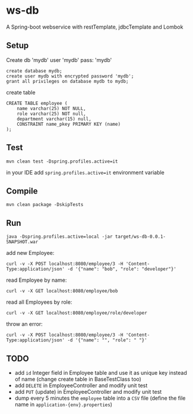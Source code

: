 ws-db
=====

A Spring-boot webservice with restTemplate, jdbcTemplate and Lombok

Setup
---
Create db 'mydb' user 'mydb' pass: 'mydb'

```
create database mydb;
create user mydb with encrypted password 'mydb';
grant all privileges on database mydb to mydb;
```

create table
```
CREATE TABLE employee (	
	name varchar(25) NOT NULL,
	role varchar(25) NOT null,
	department varchar(15) null,
	CONSTRAINT name_pkey PRIMARY KEY (name)	
);
```

Test
----

`mvn clean test -Dspring.profiles.active=it`

in your IDE add `spring.profiles.active=it` environment variable 

Compile
---
`mvn clean package -DskipTests`

Run
----

`java -Dspring.profiles.active=local -jar target/ws-db-0.0.1-SNAPSHOT.war`

add new Employee:

`curl -v -X POST localhost:8080/employee/3 -H 'Content-Type:application/json' -d '{"name": "bob", "role": "developer"}'`

read Employee by name:

`curl -v -X GET localhost:8080/employee/bob`

read all Employees by role:

`curl -v -X GET localhost:8080/employee/role/developer`

throw an error:

`curl -v -X POST localhost:8080/employee/3 -H 'Content-Type:application/json' -d '{"name": "", "role": " "}'`

TODO
----
* add `id` Integer field in Employee table and use it as unique key instead of name (change create table in BaseTestClass too)
* add `DELETE` in EmployeeController and modify unit test
* add `PUT` (update) in EmployeeController and modify unit test
* dump every 5 minutes the `employee` table into a `CSV` file (define the file name in `application-{env}.properties`)
